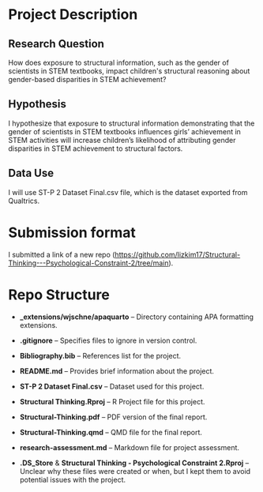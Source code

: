 # Project Description

## Research Question

How does exposure to structural information, such as the gender of scientists in STEM textbooks, impact children's structural reasoning about gender-based disparities in STEM achievement?

## Hypothesis

I hypothesize that exposure to structural information demonstrating that the gender of scientists in STEM textbooks influences girls’ achievement in STEM activities will increase children’s likelihood of attributing gender disparities in STEM achievement to structural factors.

## Data Use

I will use ST-P 2 Dataset Final.csv file, which is the dataset exported from Qualtrics.

# Submission format

I submitted a link of a new repo (<https://github.com/lizkim17/Structural-Thinking---Psychological-Constraint-2/tree/main>).

# Repo Structure

-   **\_extensions/wjschne/apaquarto** – Directory containing APA formatting extensions.

-   **.gitignore** – Specifies files to ignore in version control.

-   **Bibliography.bib** – References list for the project.

-   **README.md** – Provides brief information about the project.

-   **ST-P 2 Dataset Final.csv** – Dataset used for this project.

-   **Structural Thinking.Rproj** – R Project file for this project.

-   **Structural-Thinking.pdf** – PDF version of the final report.

-   **Structural-Thinking.qmd** – QMD file for the final report.

-   **research-assessment.md** – Markdown file for project assessment.

-   **.DS_Store** & **Structural Thinking - Psychological Constraint 2.Rproj** – Unclear why these files were created or when, but I kept them to avoid potential issues with the project.
